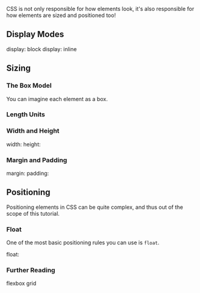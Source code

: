 CSS is not only responsible for how elements look, it's also responsible for how elements are sized and positioned too!

## Display Modes

display: block
display: inline

## Sizing

### The Box Model

You can imagine each element as a box. 

### Length Units


### Width and Height

width:
height:

### Margin and Padding

margin:
padding:

## Positioning

Positioning elements in CSS can be quite complex, and thus out of the scope of this tutorial.

### Float

One of the most basic positioning rules you can use is `float`. 

float:

### Further Reading

flexbox
grid